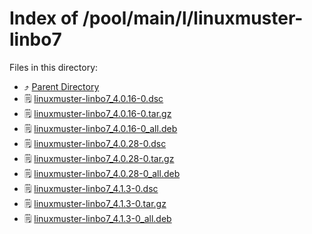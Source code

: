 
# Index of /pool/main/l/linuxmuster-linbo7
Files in this directory:
- ⤴ [Parent Directory](../)
- 🗒 [linuxmuster-linbo7_4.0.16-0.dsc](linuxmuster-linbo7_4.0.16-0.dsc)
- 🗒 [linuxmuster-linbo7_4.0.16-0.tar.gz](linuxmuster-linbo7_4.0.16-0.tar.gz)
- 🗒 [linuxmuster-linbo7_4.0.16-0_all.deb](linuxmuster-linbo7_4.0.16-0_all.deb)
- 🗒 [linuxmuster-linbo7_4.0.28-0.dsc](linuxmuster-linbo7_4.0.28-0.dsc)
- 🗒 [linuxmuster-linbo7_4.0.28-0.tar.gz](linuxmuster-linbo7_4.0.28-0.tar.gz)
- 🗒 [linuxmuster-linbo7_4.0.28-0_all.deb](linuxmuster-linbo7_4.0.28-0_all.deb)
- 🗒 [linuxmuster-linbo7_4.1.3-0.dsc](linuxmuster-linbo7_4.1.3-0.dsc)
- 🗒 [linuxmuster-linbo7_4.1.3-0.tar.gz](linuxmuster-linbo7_4.1.3-0.tar.gz)
- 🗒 [linuxmuster-linbo7_4.1.3-0_all.deb](linuxmuster-linbo7_4.1.3-0_all.deb)
